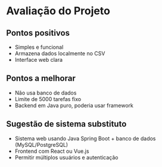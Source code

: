 # Avaliação do Projeto

## Pontos positivos
- Simples e funcional
- Armazena dados localmente no CSV
- Interface web clara

## Pontos a melhorar
- Não usa banco de dados
- Limite de 5000 tarefas fixo
- Backend em Java puro, poderia usar framework

## Sugestão de sistema substituto
- Sistema web usando Java Spring Boot + banco de dados (MySQL/PostgreSQL)
- Frontend com React ou Vue.js
- Permitir múltiplos usuários e autenticação
